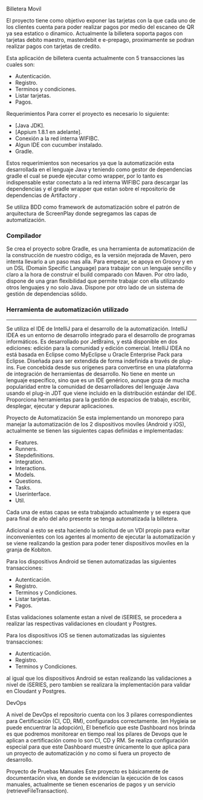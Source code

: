 Billetera Movil

El proyecto tiene como objetivo exponer las tarjetas con la que cada uno de los clientes cuenta para poder realizar
pagos por medio del escaneo de QR ya sea estatico o dinamico. Actualmente la billetera soporta pagos con tarjetas
debito maestro, masterdebit e e-prepago, proximamente se podran realizar pagos con tarjetas de credito.

Esta aplicación de billetera cuenta actualmente con 5 transacciones las cuales son:

* Autenticación.
* Registro.
* Terminos y condiciones.
* Listar tarjetas.
* Pagos.

Requerimientos
Para correr el proyecto es necesario lo siguiente:

* [Java JDK].
* [Appium 1.8.1 en adelante].
* Conexión a la red interna WIFIBC.
* Algun IDE con cucumber instalado.
* Gradle.

Estos requerimientos son necesarios ya que la automatización esta desarrollada en el lenguaje Java y teniendo como
gestor de dependencias gradle el cual se puede ejecutar como wrapper, por lo tanto es indispensable estar conectato
a la red interna WIFIBC para descargar las dependencias y el gradle wrapper que estan sobre el repositorio de
dependencias de Artifactory .

Se utiliza BDD como framework de automatización sobre el patrón de arquitectura de ScreenPlay donde segregamos las
capas de automatización.

### Compilador
Se crea el proyecto sobre Gradle, es una herramienta de automatización de la construcción de nuestro código, es la
versión mejorada de Maven, pero intenta llevarlo a un paso mas alla. Para empezar, se apoya en Groovy y en un DSL
(Domain Specific Language) para trabajar con un lenguaje sencillo y claro a la hora de construir el build comparado
con Maven. Por otro lado, dispone de una gran flexibilidad que permite trabajar con ella utilizando otros lenguajes y
no solo Java. Dispone por otro lado de un sistema de gestión de dependencias sólido.

### Herramienta de automatización utilizado
---
Se utiliza el IDE de IntelliJ para el desarrollo de la automatización. IntelliJ IDEA es un entorno de desarrollo integrado para el desarrollo
de programas informáticos. Es desarrollado por JetBrains, y está disponible en dos ediciones: edición para la comunidad​ y edición comercial.
IntelliJ IDEA no está basada en Eclipse como MyEclipse u Oracle Enterprise Pack para Eclipse.
Diseñada para ser extendida de forma indefinida a través de plug-ins. Fue concebida desde sus orígenes para convertirse en una plataforma de
integración de herramientas de desarrollo. No tiene en mente un lenguaje específico, sino que es un IDE genérico, aunque goza de mucha popularidad
entre la comunidad de desarrolladores del lenguaje Java usando el plug-in JDT que viene incluido en la distribución estándar del IDE.
Proporciona herramientas para la gestión de espacios de trabajo, escribir, desplegar, ejecutar y depurar aplicaciones.

Proyecto de Automatización
Se esta implementando un monorepo para manejar la automatización de los 2 dispositivos movíles (Android y iOS),
actualmente se tienen las siguientes capas definidas e implementadas:

* Features.
* Runners.
* Stepdefinitions.
* Integration.
* Interactions.
* Models.
* Questions.
* Tasks.
* Userinterface.
* Util.

Cada una de estas capas se esta trabajando actualmente y se espera que para final de año del año presente se tenga
automatizada la billetera.

Adicional a esto se esta haciendo la solicitud de un VDI propio para evitar inconvenientes con los agentes al momento
de ejecutar la automatización y se viene realizando la gestion para poder tener dispositivos movíles en la granja
de Kobiton.

Para los dispositivos Android se tienen automatizadas las siguientes transacciones:

* Autenticación.
* Registro.
* Terminos y Condiciones.
* Listar tarjetas.
* Pagos.

Estas validaciones solamente estan a nivel de iSERIES, se procedera a realizar las respectivas validaciones en cloudant
y Postgres.

Para los dispositivos iOS se tienen automatizadas las siguientes transacciones:

* Autenticación.
* Registro.
* Terminos y Condiciones.

al igual que los dispositivos Android se estan realizando las validaciones a nivel de iSERIES, pero tambien se realizara
la implementación para validar en Cloudant y Postgres.

DevOps

A nivel de DevOps el repositorio cuenta con los 3 pilares correspondientes para Certificación (CI, CD, RM), configurados
correctamente. (en Hygieia se puede encuentrar la adopción), El beneficio que este Dashboard nos brinda es que podremos
monitorear en tiempo real los pilares de Devops que le aplican a certificación como lo son CI, CD y RM.
Se realiza configuración especial para que este Dashboard muestre únicamente lo que aplica para un proyecto de
automatización y no como si fuera un proyecto de desarrollo.

Proyecto de Pruebas Manuales
Este proyecto es básicamente de documentación viva, en donde se evidencian la ejecución de los casos manuales, actualmente
se tienen escenarios de pagos y un servicio (retrieveFileTransaction).